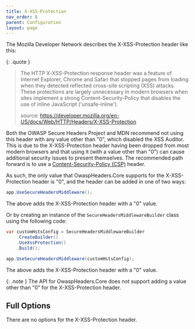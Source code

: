 ```yaml
---
title: X-XSS-Protection
nav_order: 8
parent: Configuration
layout: page
---
```


The Mozilla Developer Network describes the X-XSS-Protection header like this:

{: .quote }
> The HTTP X-XSS-Protection response header was a feature of Internet Explorer, Chrome and Safari that stopped pages from loading when they detected reflected cross-site scripting (XSS) attacks. These protections are largely unnecessary in modern browsers when sites implement a strong Content-Security-Policy that disables the use of inline JavaScript ('unsafe-inline').
>
> source: https://developer.mozilla.org/en-US/docs/Web/HTTP/Headers/X-XSS-Protection

Both the OWASP Secure Headers Project and MDN recommend not using this header with any value other than "0", which disabled the XSS Auditor. This is due to the X-XSS-Protection header having been dropped from most modern browsers and that using it (with a value other than "0") can cause additional security issues to present themselves. The recommended path forward is to use a [Content-Security-Policy (CSP)](Content-Security-Policy.md) header.

As such, the only value that OwaspHeaders.Core supports for the X-XSS-Protection header is "0", and the header can be added in one of two ways:

```csharp
app.UseSecureHeadersMiddleware();
```

The above adds the X-XSS-Protection header with a "0" value.

Or by creating an instance of the `SecureHeadersMiddlewareBuilder` class using the following code:

```csharp
var customHstsConfig = SecureHeadersMiddlewareBuilder
    .CreateBuilder()
    .UseXssProtection()
    .Build();

app.UseSecureHeadersMiddleware(customHstsConfig);
```

The above adds the X-XSS-Protection header with a "0" value.

{: .note }
The API for OwaspHeaders.Core does not support adding a value other than "0" for the X-XSS-Protection header.

## Full Options

There are no options for the X-XSS-Protection header.
